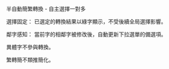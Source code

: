半自動簡繁轉換 - 自主選擇一對多

選擇固定：
已選定的轉換結果以綠字顯示，不受後續全局選擇影響。

鄰字感知：
當前字的相鄰字被修改後，自動更新下拉選單的備選項。

異體字不參與轉換。

繁轉簡不類推簡化。
